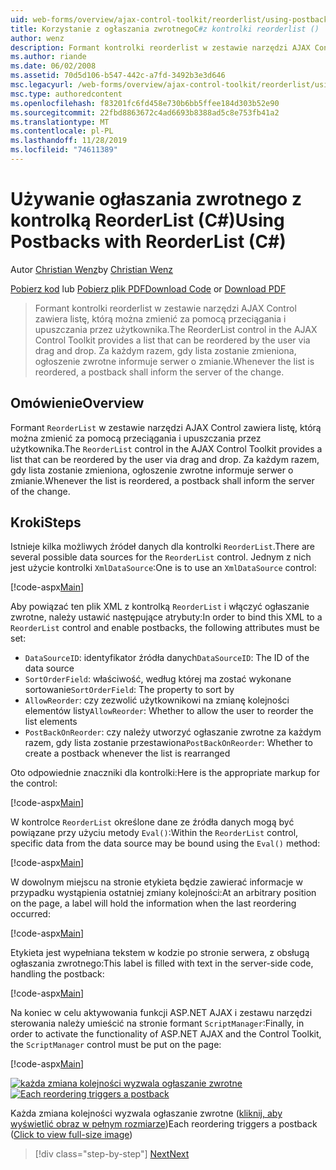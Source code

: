 ```yaml
---
uid: web-forms/overview/ajax-control-toolkit/reorderlist/using-postbacks-with-reorderlist-cs
title: Korzystanie z ogłaszania zwrotnegoC#z kontrolki reorderlist () | Microsoft Docs
author: wenz
description: Formant kontrolki reorderlist w zestawie narzędzi AJAX Control zawiera listę, którą można zmienić za pomocą przeciągania i upuszczania przez użytkownika. Za każdym razem, gdy lista zostanie zmieniona, a...
ms.author: riande
ms.date: 06/02/2008
ms.assetid: 70d5d106-b547-442c-a7fd-3492b3e3d646
msc.legacyurl: /web-forms/overview/ajax-control-toolkit/reorderlist/using-postbacks-with-reorderlist-cs
msc.type: authoredcontent
ms.openlocfilehash: f83201fc6fd458e730b6bb5ffee184d303b52e90
ms.sourcegitcommit: 22fbd8863672c4ad6693b8388ad5c8e753fb41a2
ms.translationtype: MT
ms.contentlocale: pl-PL
ms.lasthandoff: 11/28/2019
ms.locfileid: "74611389"
---
```

# <a name="using-postbacks-with-reorderlist-c"></a><span data-ttu-id="a23bf-104">Używanie ogłaszania zwrotnego z kontrolką ReorderList (C#)</span><span class="sxs-lookup"><span data-stu-id="a23bf-104">Using Postbacks with ReorderList (C#)</span></span>

<span data-ttu-id="a23bf-105">Autor [Christian Wenz](https://github.com/wenz)</span><span class="sxs-lookup"><span data-stu-id="a23bf-105">by [Christian Wenz](https://github.com/wenz)</span></span>

<span data-ttu-id="a23bf-106">[Pobierz kod](https://download.microsoft.com/download/9/3/f/93f8daea-bebd-4821-833b-95205389c7d0/ReorderList4.cs.zip) lub [Pobierz plik PDF](https://download.microsoft.com/download/2/d/c/2dc10e34-6983-41d4-9c08-f78f5387d32b/reorderlist4CS.pdf)</span><span class="sxs-lookup"><span data-stu-id="a23bf-106">[Download Code](https://download.microsoft.com/download/9/3/f/93f8daea-bebd-4821-833b-95205389c7d0/ReorderList4.cs.zip) or [Download PDF](https://download.microsoft.com/download/2/d/c/2dc10e34-6983-41d4-9c08-f78f5387d32b/reorderlist4CS.pdf)</span></span>

> <span data-ttu-id="a23bf-107">Formant kontrolki reorderlist w zestawie narzędzi AJAX Control zawiera listę, którą można zmienić za pomocą przeciągania i upuszczania przez użytkownika.</span><span class="sxs-lookup"><span data-stu-id="a23bf-107">The ReorderList control in the AJAX Control Toolkit provides a list that can be reordered by the user via drag and drop.</span></span> <span data-ttu-id="a23bf-108">Za każdym razem, gdy lista zostanie zmieniona, ogłoszenie zwrotne informuje serwer o zmianie.</span><span class="sxs-lookup"><span data-stu-id="a23bf-108">Whenever the list is reordered, a postback shall inform the server of the change.</span></span>

## <a name="overview"></a><span data-ttu-id="a23bf-109">Omówienie</span><span class="sxs-lookup"><span data-stu-id="a23bf-109">Overview</span></span>

<span data-ttu-id="a23bf-110">Formant `ReorderList` w zestawie narzędzi AJAX Control zawiera listę, którą można zmienić za pomocą przeciągania i upuszczania przez użytkownika.</span><span class="sxs-lookup"><span data-stu-id="a23bf-110">The `ReorderList` control in the AJAX Control Toolkit provides a list that can be reordered by the user via drag and drop.</span></span> <span data-ttu-id="a23bf-111">Za każdym razem, gdy lista zostanie zmieniona, ogłoszenie zwrotne informuje serwer o zmianie.</span><span class="sxs-lookup"><span data-stu-id="a23bf-111">Whenever the list is reordered, a postback shall inform the server of the change.</span></span>

## <a name="steps"></a><span data-ttu-id="a23bf-112">Kroki</span><span class="sxs-lookup"><span data-stu-id="a23bf-112">Steps</span></span>

<span data-ttu-id="a23bf-113">Istnieje kilka możliwych źródeł danych dla kontrolki `ReorderList`.</span><span class="sxs-lookup"><span data-stu-id="a23bf-113">There are several possible data sources for the `ReorderList` control.</span></span> <span data-ttu-id="a23bf-114">Jednym z nich jest użycie kontrolki `XmlDataSource`:</span><span class="sxs-lookup"><span data-stu-id="a23bf-114">One is to use an `XmlDataSource` control:</span></span>

[!code-aspx[Main](using-postbacks-with-reorderlist-cs/samples/sample1.aspx)]

<span data-ttu-id="a23bf-115">Aby powiązać ten plik XML z kontrolką `ReorderList` i włączyć ogłaszanie zwrotne, należy ustawić następujące atrybuty:</span><span class="sxs-lookup"><span data-stu-id="a23bf-115">In order to bind this XML to a `ReorderList` control and enable postbacks, the following attributes must be set:</span></span>

- <span data-ttu-id="a23bf-116">`DataSourceID`: identyfikator źródła danych</span><span class="sxs-lookup"><span data-stu-id="a23bf-116">`DataSourceID`: The ID of the data source</span></span>
- <span data-ttu-id="a23bf-117">`SortOrderField`: właściwość, według której ma zostać wykonane sortowanie</span><span class="sxs-lookup"><span data-stu-id="a23bf-117">`SortOrderField`: The property to sort by</span></span>
- <span data-ttu-id="a23bf-118">`AllowReorder`: czy zezwolić użytkownikowi na zmianę kolejności elementów listy</span><span class="sxs-lookup"><span data-stu-id="a23bf-118">`AllowReorder`: Whether to allow the user to reorder the list elements</span></span>
- <span data-ttu-id="a23bf-119">`PostBackOnReorder`: czy należy utworzyć ogłaszanie zwrotne za każdym razem, gdy lista zostanie przestawiona</span><span class="sxs-lookup"><span data-stu-id="a23bf-119">`PostBackOnReorder`: Whether to create a postback whenever the list is rearranged</span></span>

<span data-ttu-id="a23bf-120">Oto odpowiednie znaczniki dla kontrolki:</span><span class="sxs-lookup"><span data-stu-id="a23bf-120">Here is the appropriate markup for the control:</span></span>

[!code-aspx[Main](using-postbacks-with-reorderlist-cs/samples/sample2.aspx)]

<span data-ttu-id="a23bf-121">W kontrolce `ReorderList` określone dane ze źródła danych mogą być powiązane przy użyciu metody `Eval()`:</span><span class="sxs-lookup"><span data-stu-id="a23bf-121">Within the `ReorderList` control, specific data from the data source may be bound using the `Eval()` method:</span></span>

[!code-aspx[Main](using-postbacks-with-reorderlist-cs/samples/sample3.aspx)]

<span data-ttu-id="a23bf-122">W dowolnym miejscu na stronie etykieta będzie zawierać informacje w przypadku wystąpienia ostatniej zmiany kolejności:</span><span class="sxs-lookup"><span data-stu-id="a23bf-122">At an arbitrary position on the page, a label will hold the information when the last reordering occurred:</span></span>

[!code-aspx[Main](using-postbacks-with-reorderlist-cs/samples/sample4.aspx)]

<span data-ttu-id="a23bf-123">Etykieta jest wypełniana tekstem w kodzie po stronie serwera, z obsługą ogłaszania zwrotnego:</span><span class="sxs-lookup"><span data-stu-id="a23bf-123">This label is filled with text in the server-side code, handling the postback:</span></span>

[!code-aspx[Main](using-postbacks-with-reorderlist-cs/samples/sample5.aspx)]

<span data-ttu-id="a23bf-124">Na koniec w celu aktywowania funkcji ASP.NET AJAX i zestawu narzędzi sterowania należy umieścić na stronie formant `ScriptManager`:</span><span class="sxs-lookup"><span data-stu-id="a23bf-124">Finally, in order to activate the functionality of ASP.NET AJAX and the Control Toolkit, the `ScriptManager` control must be put on the page:</span></span>

[!code-aspx[Main](using-postbacks-with-reorderlist-cs/samples/sample6.aspx)]

<span data-ttu-id="a23bf-125">[![każda zmiana kolejności wyzwala ogłaszanie zwrotne](using-postbacks-with-reorderlist-cs/_static/image2.png)](using-postbacks-with-reorderlist-cs/_static/image1.png)</span><span class="sxs-lookup"><span data-stu-id="a23bf-125">[![Each reordering triggers a postback](using-postbacks-with-reorderlist-cs/_static/image2.png)](using-postbacks-with-reorderlist-cs/_static/image1.png)</span></span>

<span data-ttu-id="a23bf-126">Każda zmiana kolejności wyzwala ogłaszanie zwrotne ([kliknij, aby wyświetlić obraz w pełnym rozmiarze](using-postbacks-with-reorderlist-cs/_static/image3.png))</span><span class="sxs-lookup"><span data-stu-id="a23bf-126">Each reordering triggers a postback ([Click to view full-size image](using-postbacks-with-reorderlist-cs/_static/image3.png))</span></span>

> [!div class="step-by-step"]
> [<span data-ttu-id="a23bf-127">Next</span><span class="sxs-lookup"><span data-stu-id="a23bf-127">Next</span></span>](drag-and-drop-via-reorderlist-cs.md)
